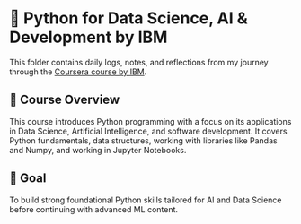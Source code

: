 # 🐍 Python for Data Science, AI & Development by IBM

This folder contains daily logs, notes, and reflections from my journey through the [Coursera course by IBM](https://www.coursera.org/learn/python-for-applied-data-science-ai).

## 📘 Course Overview

This course introduces Python programming with a focus on its applications in Data Science, Artificial Intelligence, and software development. It covers Python fundamentals, data structures, working with libraries like Pandas and Numpy, and working in Jupyter Notebooks.

## 🧭 Goal

To build strong foundational Python skills tailored for AI and Data Science before continuing with advanced ML content.

